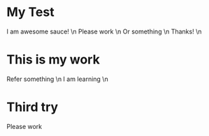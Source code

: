 # My Test
I am awesome sauce! \n
Please work \n
Or something \n
Thanks! \n

# This is my work
Refer something \n
I am learning \n 

# Third try
Please work

